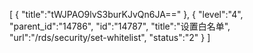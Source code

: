 [
	{
		"title":"tWJPAO9lvS3burKJvQn6JA=="
	},
	{
		"level":"4",
		"parent_id":"14786",
		"id":"14787",
		"title":"设置白名单",
		"url":"/rds/security/set-whitelist",
		"status":"2"
	}
]